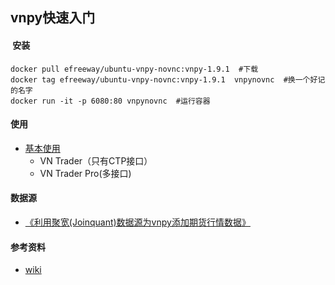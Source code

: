 ## vnpy快速入门

####  安装
```
docker pull efreeway/ubuntu-vnpy-novnc:vnpy-1.9.1  #下载  
docker tag efreeway/ubuntu-vnpy-novnc:vnpy-1.9.1  vnpynovnc  #换一个好记的名字  
docker run -it -p 6080:80 vnpynovnc  #运行容器 
```

#### 使用
+ [基本使用](https://www.vnpy.com/docs/cn/quickstart.html#id1)
    + VN Trader（只有CTP接口）
    + VN Trader Pro(多接口)

#### 数据源
+ [《利用聚宽(Joinquant)数据源为vnpy添加期货行情数据》](https://www.vnpy.com/forum/topic/465-li-yong-ju-kuan-joinquant-shu-ju-yuan-wei-vnpytian-jia-qi-huo-xing-qing-shu-ju)

#### 参考资料
+ [wiki](https://github.com/vnpy/vnpy/wiki)